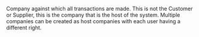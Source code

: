Company against which all transactions are made. This is not the Customer or Supplier, this is the company that is the host of the system. Multiple companies can be created as host companies with each user having a different right.
